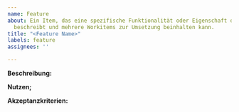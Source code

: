 ```yaml
---
name: Feature
about: Ein Item, das eine spezifische Funktionalität oder Eigenschaft des Produkts
  beschreibt und mehrere Workitems zur Umsetzung beinhalten kann.
title: "<Feature Name>"
labels: feature
assignees: ''

---
```


**Beschreibung:**

**Nutzen;**

**Akzeptanzkriterien:**
